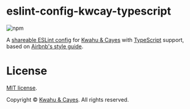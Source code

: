 # eslint-config-kwcay-typescript

![npm](https://img.shields.io/npm/v/eslint-config-kwcay-typescript)

A [shareable ESLint config](http://eslint.org/docs/developer-guide/shareable-configs) for [Kwahu & Cayes](https://kwcay.co) with [TypeScript](https://www.typescriptlang.org) support, based on [Airbnb's style guide](https://github.com/airbnb/javascript).

# License

[MIT license](LICENSE).

Copyright © [Kwahu & Cayes](https://kwcay.co). All rights reserved.
